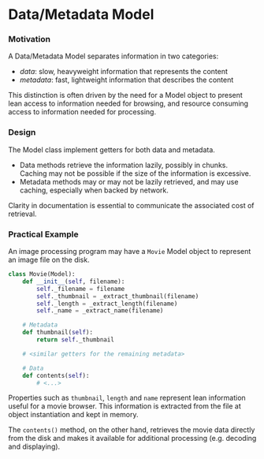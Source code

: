 # Data/Metadata Model

### Motivation

A Data/Metadata Model separates information in two categories:

- *data*: slow, heavyweight information that represents the content
- *metadata*: fast, lightweight information that describes the content

This distinction is often driven by the need for a Model object to 
present lean access to information needed for browsing, and resource consuming
access to information needed for processing.

### Design

The Model class implement getters for both data and metadata. 

- Data methods retrieve the information lazily, possibly in chunks. 
  Caching may not be possible if the size of the information is excessive.
- Metadata methods may or may not be lazily retrieved, and may use caching, 
  especially when backed by network.

Clarity in documentation is essential to communicate the associated cost 
of retrieval.

### Practical Example

An image processing program may have a `Movie` Model object
to represent an image file on the disk. 

```python
class Movie(Model):
    def __init__(self, filename):
        self._filename = filename
        self._thumbnail = _extract_thumbnail(filename)
        self._length = _extract_length(filename)
        self._name = _extract_name(filename)

    # Metadata
    def thumbnail(self):
        return self._thumbnail

    # <similar getters for the remaining metadata>

    # Data
    def contents(self):
        # <...> 
```

Properties such as `thumbnail`, `length` and `name` represent lean 
information useful for a movie browser. This information is extracted 
from the file at object instantiation and kept in memory.

The `contents()` method, on the other hand, retrieves the movie data 
directly from the disk and makes it available for additional processing 
(e.g. decoding and displaying).
